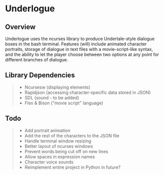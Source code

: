 # Underlogue

Overview
------
Underlogue uses the ncurses library to produce Undertale-style dialogue boxes in the bash terminal. Features (will) include animated character portraits, storage of dialogue in text files with a movie-script-like syntax, and the ability to let the player choose between two options at any point for different branches of dialogue.

Library Dependencies
-------
> - Ncursesw (displaying elements)
> - Rapidjson (accessing character-specific data stored in JSON)
> - SDL (sound - to be added)
> - Flex & Bison ("movie script" language)

Todo
------
> - Add portrait animation
> - Add the rest of the characters to the JSON file
> - Handle terminal window resizing
> - Better layout of ncurses windows
> - Prevent words being cut off on new lines
> - Allow spaces in expression names
> - Character voice sounds
> - Reimplement entire project in Python in future?

